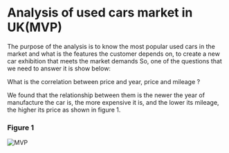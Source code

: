 # Analysis of used cars market in UK(MVP)
The purpose of the analysis is to know the most popular used cars in the market and what is the features the customer depends on, to create a new car exhibition that meets the market demands
So, one of the questions that we need to answer it is show below:

What is the correlation between price and year, price and mileage ?

We found that the relationship between them is the newer the year of manufacture the car is, the more expensive it is, and the lower its mileage, the higher its price as shown in figure 1.
### Figure 1

![MVP](https://user-images.githubusercontent.com/93071403/142191464-213d5770-718c-4a50-99f8-86d278d5f539.png)
